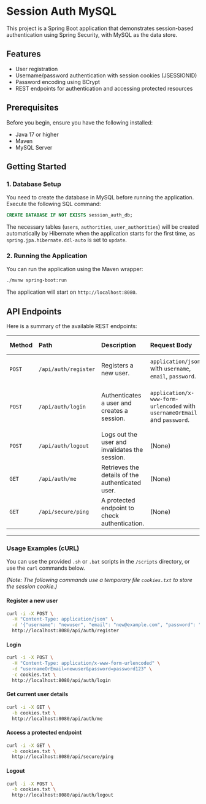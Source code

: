 # Session Auth MySQL

This project is a Spring Boot application that demonstrates session-based authentication using Spring Security, with MySQL as the data store.

## Features

-   User registration
-   Username/password authentication with session cookies (JSESSIONID)
-   Password encoding using BCrypt
-   REST endpoints for authentication and accessing protected resources


## Prerequisites

Before you begin, ensure you have the following installed:

-   Java 17 or higher
-   Maven
-   MySQL Server

## Getting Started

### 1. Database Setup

You need to create the database in MySQL before running the application. Execute the following SQL command:

```sql
CREATE DATABASE IF NOT EXISTS session_auth_db;
```

The necessary tables (`users`, `authorities`, `user_authorities`) will be created automatically by Hibernate when the application starts for the first time, as `spring.jpa.hibernate.ddl-auto` is set to `update`.

### 2. Running the Application

You can run the application using the Maven wrapper:

```bash
./mvnw spring-boot:run
```

The application will start on `http://localhost:8080`.

## API Endpoints

Here is a summary of the available REST endpoints:

| Method | Path                  | Description                                       | Request Body                                                                 | Success Response                                     |
| :----- | :-------------------- | :------------------------------------------------ | :--------------------------------------------------------------------------- | :--------------------------------------------------- |
| `POST` | `/api/auth/register`  | Registers a new user.                             | `application/json` with `username`, `email`, `password`.                     | `201 CREATED` with user summary.                     |
| `POST` | `/api/auth/login`     | Authenticates a user and creates a session.       | `application/x-www-form-urlencoded` with `usernameOrEmail` and `password`.   | `200 OK` with user summary and `JSESSIONID` cookie.  |
| `POST` | `/api/auth/logout`    | Logs out the user and invalidates the session.    | (None)                                                                       | `204 NO CONTENT`.                                    |
| `GET`  | `/api/auth/me`        | Retrieves the details of the authenticated user.  | (None)                                                                       | `200 OK` with user summary.                          |
| `GET`  | `/api/secure/ping`    | A protected endpoint to check authentication.     | (None)                                                                       | `200 OK` with `{"pong": true}`.                      |

---


### Usage Examples (cURL)

You can use the provided `.sh` or `.bat` scripts in the `/scripts` directory, or use the `curl` commands below.

*(Note: The following commands use a temporary file `cookies.txt` to store the session cookie.)*

#### Register a new user

```bash
curl -i -X POST \
  -H "Content-Type: application/json" \
  -d '{"username": "newuser", "email": "new@example.com", "password": "password123"}' \
  http://localhost:8080/api/auth/register
```

#### Login

```bash
curl -i -X POST \
  -H "Content-Type: application/x-www-form-urlencoded" \
  -d "usernameOrEmail=newuser&password=password123" \
  -c cookies.txt \
  http://localhost:8080/api/auth/login
```

#### Get current user details

```bash
curl -i -X GET \
  -b cookies.txt \
  http://localhost:8080/api/auth/me
```

#### Access a protected endpoint

```bash
curl -i -X GET \
  -b cookies.txt \
  http://localhost:8080/api/secure/ping
```

#### Logout

```bash
curl -i -X POST \
  -b cookies.txt \
  http://localhost:8080/api/auth/logout
```
